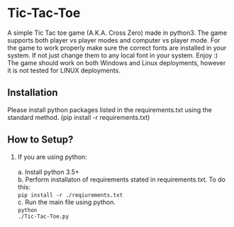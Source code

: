 # Tic-Tac-Toe
A simple Tic Tac toe game (A.K.A. Cross Zero) made in python3. The game supports both player vs player modes and computer vs player mode.
For the game to work properly make sure the correct fonts are installed in your system. If not just change them to any local font in your system. 
Enjoy :) 
The game should work on both Windows and Linux deployments, however it is not tested for LINUX deployments.

## Installation
Please install python packages listed in the requirements.txt using the standard method. (pip install -r requirements.txt)

## How to Setup?

1. If you are using python:<br/><br/>
  a. Install python 3.5+ <br/>
  b. Perform installaton of requirements stated in requirements.txt. To do this: <br/>
  <code>pip install -r ./reqiurements.txt </code><br/>
  c. Run the main file using python.<br/>
  <code>python ./Tic-Tac-Toe.py</code><br/>
